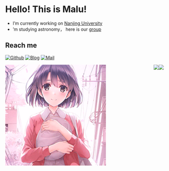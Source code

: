 <!--
**shiro1920/shiro1920** is a ✨ _special_ ✨ repository because its `README.md` (this file) appears on your GitHub profile.
-->


<!--你好呀~ 欢迎来到 Malu 的 github-->

<!--  [![Top Langs](https://github-readme-stats.vercel.app/api/top-langs/?username=shiro1920&layout=default)](https://github.com/anuraghazra/github-readme-stats)

  [![Mango's github stats](https://github-readme-stats.vercel.app/api?username=shiro1920)](https://github.com/mango-lzp/github-readme-stats)
-->



# Hello!  This is Malu!

- I’m currently working on [Nanjing University](https://astronomy.nju.edu.cn/)
- ’m studying astronomy， here is our [group](https://github.com/njuastro)


## Reach me 
[![Github](https://img.shields.io/github/followers/shiro1920?label=Github&style=social)](https://github.com/shiro1920)
[![Blog](https://img.shields.io/badge/blog-NotionNext-blue)](https://www.malupro.top)
[![Mail](https://img.shields.io/badge/mail-zyzhengnju@gmail.com-red)](mailto:zyzhengnju@gmail.com)



<img align="left" width="320" height="320" src="https://github.com/shiro1920/PhotoGallary/blob/main/preview.gif?raw=true">

<a href="#">
  <img align="right" src="https://github-readme-stats.vercel.app/api?username=shiro1920" />
</a>

<a href="#">
  <img align="right" src="https://github-readme-stats.vercel.app/api/top-langs/?username=shiro1920&layout=compact" />
</a>



